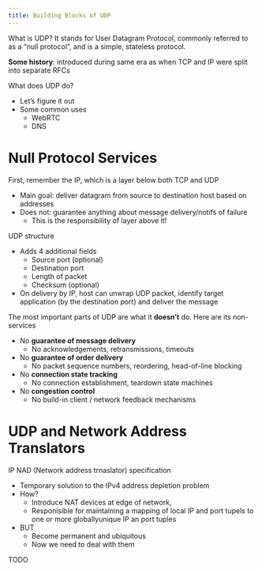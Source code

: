 ```yaml
---
title: Building Blocks of UDP
---
```

What is UDP? It stands for User Datagram Protocol, commonly referred to as a “null protocol”, and is a simple, stateless protocol.

**Some history**: introduced during same era as when TCP and IP were split into separate RFCs

What does UDP do?
- Let’s figure it out
- Some common uses
	- WebRTC
	- DNS


# Null Protocol Services

First, remember the IP, which is a layer below both TCP and UDP
- Main goal: deliver datagram from source to destination host based on addresses
- Does not: guarantee anything about message delivery/notifs of failure
	- This is the responsibility of layer above it!

UDP structure
- Adds 4 additional fields
	- Source port (optional)
	- Destination port
	- Length of packet
	- Checksum (optional)
- On delivery by IP, host can unwrap UDP packet, identify target application (by the destination port) and deliver the message

The most important parts of UDP are what it **doesn’t** do. Here are its non-services
- No **guarantee of message delivery** 
	- No acknowledgements, retransmissions, timeouts
- No **guarantee of order delivery**
	- No packet sequence numbers, reordering, head-of-line blocking
- No **connection state tracking**
	- No connection establishment, teardown state machines
- No **congestion control**
	- No build-in client / network feedback mechanisms


# UDP and Network Address Translators
IP NAD (Network address trnaslator) specification
- Temporary solution to the IPv4 address depletion problem
- How?
	- Introduce NAT devices at edge of network,
	- Responisible for maintaining a mapping of local IP and port tupels to one or more globallyunique IP an port tuples
- BUT
	- Become permanent and ubiquitous
	- Now we need to deal with them

TODO